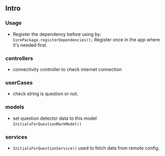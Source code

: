 ## Intro

### Usage

- Register the dependency before using by:
  `CorePackage.registerDependencies();`
  Register once in the app where it's needed first.

### controllers
- connectivity controller to check internet connection

### userCases
- check string is question or not.

### models
- set question detector data to this model `InitialsForQuestionMarkModel()`

### services
- `InitialsForQuestionService()` used to fetch data from remote config.
